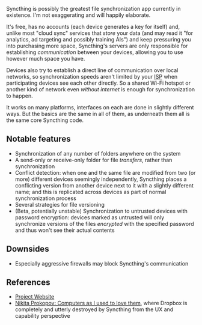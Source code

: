 ---
---

Syncthing is possibly the greatest file synchronization app currently in existence. I'm not exaggerating and will happily elaborate.

It's free, has no accounts (each device generates a key for itself) and, unlike most "cloud sync" services that *store* your data (and may read it "for analytics, ad targeting and possibly training AIs") and keep pressuring you into purchasing more space, Syncthing's servers are only responsible for establishing *communication* between your devices, allowing you to use however much space you have.

Devices also try to establish a direct line of communication over local networks, so synchronization speeds aren't limited by your <abbr title="internet service provider">ISP</abbr> when participating devices see each other directly. So a shared Wi-Fi hotspot or another kind of network even *without internet* is enough for synchronization to happen.

It works on many platforms, interfaces on each are done in slightly different ways. But the basics are the same in all of them, as underneath them all is the same core Syncthing code.

## Notable features

- Synchronization of any number of folders anywhere on the system
- A send-only or receive-only folder for file *transfers*, rather than synchronization
- Conflict detection: when one and the same file are modified from two (or more) different devices seemingly independently, Syncthing places a conflicting version from another device next to it with a slightly different name; and this is replicated across devices as part of normal synchronization process
- Several strategies for file versioning
- (Beta, potentially unstable) Synchronization to untrusted devices with password encryption: devices marked as untrusted will only synchronize versions of the files *encrypted* with the specified password and thus won't see their actual contents

## Downsides

- Especially aggressive firewalls may block Syncthing's communication

## References

- [Project Website](https://syncthing.net/)
- [Nikita Prokopov: Computers as I used to love them](https://tonsky.me/blog/syncthing/), where Dropbox is completely and utterly destroyed by Syncthing from the UX and capability perspective